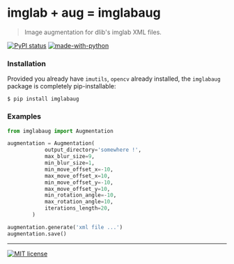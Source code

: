 # imglab + aug = imglabaug
> Image augmentation for dlib's imglab XML files.

[![PyPI status](https://img.shields.io/pypi/status/ansicolortags.svg)](https://pypi.python.org/pypi/ansicolortags/)
[![made-with-python](https://img.shields.io/badge/Made%20with-Python-1f425f.svg)](https://www.python.org/)

### Installation

Provided you already have `imutils`, `opencv` already installed, the `imglabaug` package is completely pip-installable:

```
$ pip install imglabaug
```

### Examples

```python
from imglabaug import Augmentation

augmentation = Augmentation(
            output_directory='somewhere !',
            max_blur_size=9,
            min_blur_size=1,            
            min_move_offset_x=-10,
            max_move_offset_x=10,
            min_move_offset_y=-10,
            max_move_offset_y=10,
            min_rotation_angle=-10,
            max_rotation_angle=10,
            iterations_length=20,
        )

augmentation.generate('xml file ...')
augmentation.save()
```

---

[![MIT license](https://img.shields.io/badge/License-MIT-blue.svg)](https://lbesson.mit-license.org/)